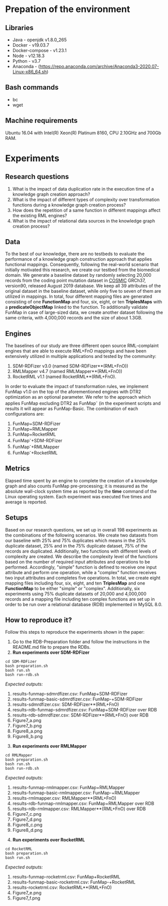 # Prepation of the environment

## Libraries
- Java - openjdk v1.8.0_265
- Docker - v19.03.7
- Docker-compose - v1.23.1
- Node - v12.18.3
- Python - v3.7
- Anaconda - (https://repo.anaconda.com/archive/Anaconda3-2020.07-Linux-x86_64.sh)

## Bash commands
- bc
- wget

## Machine requirements
Ubuntu 16.04 with Intel(R) Xeon(R) Platinum 8160, CPU 2.10GHz and 700Gb RAM.


# Experiments

## Research questions
1. What is the impact of data duplication rate in the execution time of a knowledge graph creation approach? 
2. What is the impact of different types of complexity over transformation functions during a knowledge graph creation process? 
3. How does the repetition of a same function in different mappings affect the existing RML engines?
4. What is the impact of relational data sources in the knowledge graph creation process?

## Data
To the best of our knowledge, there are no testbeds to evaluate the performance of a knowledge graph construction approach that applies functional mappings. Consequently, following the real-world scenario that initially motivated this research, we create our testbed from the biomedical domain. We generate a baseline dataset by randomly selecting 20,000 records from the coding point mutation dataset in [COSMIC](https://cancer.sanger.ac.uk/cosmic) GRCh37, version90, released August 2019 database. We keep all 39 attributes of the original dataset in the baseline dataset, while only five to seven of them are utilized in mappings. In total, four different mapping files are generated consisting of one __FunctionMap__ and four, six, eight, or ten __TriplesMaps__ with a __predicateObjectMap__ linked to the function. To additionally validate FunMap in case of large-sized data, we create another dataset following the same criteria, with 4,000,000 records and the size of about 1.3GB.

## Engines
The baselines of our study are three different open source RML-complaint engines that are able to execute RML+FnO mappings and have been extensively utilized in multiple applications and tested by the community: 
1. SDM-RDFizer v3.0 (named SDM-RDFizer\*\*(RML+FnO))
2. RMLMapper v4.7 (named RMLMapper\*\*(RML+FnO))
3. RocketRML v1.1 (named RocketRML\*\*(RML+FnO). 

In order to evaluate the impact of transformation rules, we implement FunMap v1.0 on the top of the aforementioned engines with DTR2 optimization as an optional parameter. We refer to the approach which applies FunMap excluding DTR2 as FunMap<sup>-</sup> (in the experiment scripts and results it will appear as FunMap-Basic. The combination of each configurations are:
1. FunMap+SDM-RDFizer
2. FunMap+RMLMapper
3. FunMap+RocketRML
4. FunMap<sup>-</sup>+SDM-RDFizer 
5. FunMap<sup>-</sup>+RMLMapper
6. FunMap<sup>-</sup>+RocketRML


## Metrics
Elapsed time spent by an engine to complete the creation of a knowledge graph and also counts FunMap pre-processing; it is measured as the absolute wall-clock system time as reported by the **time** command of the Linux operating system. Each experiment was executed five times and average is reported.


## Setups
Based on our research questions, we set up in overall 198 experiments as the combinations of the following scenarios. We create two datasets from our baseline with 25% and 75% duplicates which means in the 25% duplicate dataset, 25% and in the 75% duplicate dataset, 75% of the records are duplicated. Additionally, two functions with different levels of complexity are created. We describe the complexity level of the functions based on the number of required input attributes and operations to be performed. Accordingly, "simple" function is defined to receive one input attribute and perform one operation, while a "complex" function receives two input attributes and completes five operations. In total, we create eight mapping files including four, six, eight, and ten **TriplesMap** and one **FunctionMap** to be either "simple" or  "complex". Additionally, six experiments using 75% duplicate datasets of 20,000 and 4,000,000 records and a mapping file including ten complex functions are set up in order to be run over a relational database (RDB) implemented in MySQL 8.0.   

## How to reproduce it?

Follow this steps to reproduce the experiments shown in the paper:

1) Go to the RDB-Preparation folder and follow the instructions in the README.md file to prepare the RDBs.
2) **Run experiments over SDM-RDFizer**
```
cd SDM-RDFizer
bash preparation.sh
bash run.sh
bash run-rdb.sh
```
*Expected outputs:*
1. results-funmap-sdmrdfizer.csv: FunMap+SDM-RDFizer
2. results-funmap-basic-sdmrdfizer.csv: FunMap<sep>-</sep>+SDM-RDFizer
3. results-sdmrdfizer.csv: SDM-RDFizer\*\*(RML+FnO)
4. results-rdb-funmap-sdmrdfizer.csv: FunMap+SDM-RDFizer over RDB
5. results-rdb-sdmrdfizer.csv: SDM-RDFizer\*\*(RML+FnO) over RDB
6. Figure7_a.png
7. Figure7_b.png
8. Figure8_a.png
9. Figure8_b.png


3) **Run experiments over RMLMapper**
```
cd RMLMapper
bash preparation.sh
bash run.sh
bash run-rdb.sh
```
*Expected outputs:*
1. results-funmap-rmlmapper.csv: FunMap+RMLMapper
2. results-funmap-basic-rmlmapper.csv: FunMap<sep>-</sep>+RMLMapper
3. results-rmlmapper.csv: RMLMapper\*\*(RML+FnO)
4. results-rdb-funmap-rmlmapper.csv: FunMap+RMLMapper over RDB
5. results-rdb-rmlmapper.csv: RMLMapper\*\*(RML+FnO) over RDB
6. Figure7_c.png
7. Figure7_d.png
8. Figure8_c.png
9. Figure8_d.png


4) **Run experiments over RocketRML**
```
cd RocketRML
bash preparation.sh
bash run.sh
```
*Expected outputs:*
1. results-funmap-rocketrml.csv: FunMap+RocketRML
2. results-funmap-basic-rocketrml.csv: FunMap<sep>-</sep>+RocketRML
3. results-rocketrml.csv: RocketRML\*\*(RML+FnO)
4. Figure7_e.png
5. Figure7_f.png

